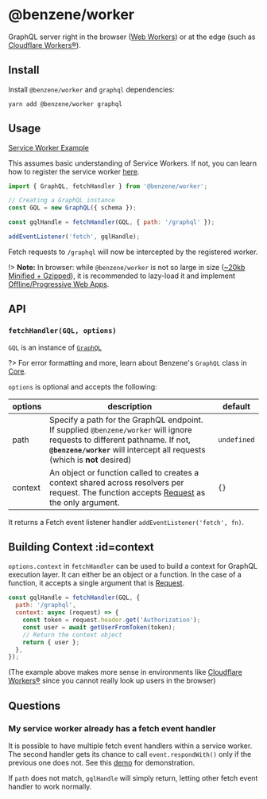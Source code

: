 # @benzene/worker

GraphQL server right in the browser ([Web Workers](https://developer.mozilla.org/en-US/docs/Web/API/Web_Workers_API)) or at the edge (such as [Cloudflare Workers®](https://workers.cloudflare.com/)).

## Install

Install `@benzene/worker` and `graphql` dependencies:

```shell
yarn add @benzene/worker graphql
```

## Usage

[Service Worker Example](https://github.com/hoangvvo/benzene/tree/main/examples/with-service-worker)

This assumes basic understanding of Service Workers. If not, you can learn how to register the service worker [here](https://developers.google.com/web/fundamentals/primers/service-workers/registration).

```js
import { GraphQL, fetchHandler } from '@benzene/worker';

// Creating a GraphQL instance
const GQL = new GraphQL({ schema });

const gqlHandle = fetchHandler(GQL, { path: '/graphql' });

addEventListener('fetch', gqlHandle);
```

Fetch requests to `/graphql` will now be intercepted by the registered worker.

!> **Note:** In browser: while `@benzene/worker` is not so large in size ([~20kb Minified + Gzipped](http://bundlephobia.com/result?p=@benzene/worker)), it is recommended to lazy-load it and implement [Offline/Progressive Web Apps](https://web.dev/progressive-web-apps/).

## API

### `fetchHandler(GQL, options)`

`GQL` is an instance of [`GraphQL`](/core/)

?> For error formatting and more, learn about Benzene's `GraphQL` class in [Core](core/).

`options` is optional and accepts the following:

| options | description | default |
|---------|-------------|---------|
| path | Specify a path for the GraphQL endpoint. If supplied `@benzene/worker` will ignore requests to different pathname. If not, **`@benzene/worker`** will intercept all requests (which is **not** desired) | `undefined` |
| context | An object or function called to creates a context shared across resolvers per request. The function accepts [Request](https://developer.mozilla.org/en-US/docs/Web/API/Request) as the only argument. | `{}` |

It returns a Fetch event listener handler `addEventListener('fetch', fn)`.

## Building Context :id=context

`options.context` in `fetchHandler` can be used to build a context for GraphQL execution layer. It can either be an object or a function. In the case of a function, it accepts a single argument that is [Request](https://developer.mozilla.org/en-US/docs/Web/API/Request).

```js
const gqlHandle = fetchHandler(GQL, {
  path: '/graphql',
  context: async (request) => {
    const token = request.header.get('Authorization');
    const user = await getUserFromToken(token);
    // Return the context object
    return { user };
  },
});
```

(The example above makes more sense in environments like [Cloudflare Workers®](https://workers.cloudflare.com/) since you cannot really look up users in the browser)

## Questions

### My service worker already has a fetch event handler

It is possible to have multiple fetch event handlers within a service worker. The second handler gets its chance to call `event.respondWith()` only if the previous one does not. See this [demo](https://googlechrome.github.io/samples/service-worker/multiple-handlers/index.html) for demonstration.

If `path` does not match, `gqlHandle` will simply return, letting other fetch event handler to work normally.
